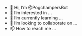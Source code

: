 - 👋 Hi, I’m @PogchampersBot
- 👀 I’m interested in ...
- 🌱 I’m currently learning ...
- 💞️ I’m looking to collaborate on ...
- 📫 How to reach me ...

<!---
PogchampersBot/PogchampersBot is a ✨ special ✨ repository because its `README.md` (this file) appears on your GitHub profile.
You can click the Preview link to take a look at your changes.
--->
